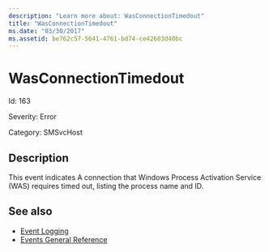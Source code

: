 ```yaml
---
description: "Learn more about: WasConnectionTimedout"
title: "WasConnectionTimedout"
ms.date: "03/30/2017"
ms.assetid: be762c57-5641-4761-bd74-ce42603d40bc
---
```

# WasConnectionTimedout

Id: 163  
  
 Severity: Error  
  
 Category: SMSvcHost  
  
## Description  

 This event indicates A connection that Windows Process Activation Service (WAS) requires timed out, listing the process name and ID.  
  
## See also

- [Event Logging](index.md)
- [Events General Reference](events-general-reference.md)
